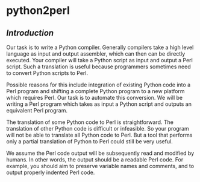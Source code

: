 # python2perl

## _Introduction_

Our task is to write a Python compiler. Generally compilers take a high level language as input and output assembler, which can then can be directly executed. Your compiler will take a Python script as input and output a Perl script. Such a translation is useful because programmers sometimes need to convert Python scripts to Perl.

Possible reasons for this include integration of existing Python code into a Perl program and shifting a complete Python program to a new platform which requires Perl.
Our task is to automate this conversion. We will be writing a Perl program which takes as input a Python script and outputs an equivalent Perl program.

The translation of some Python code to Perl is straightforward. The translation of other Python code is difficult or infeasible. So your program will not be able to translate all Python code to Perl. But a tool that performs only a partial translation of Python to Perl could still be very useful.

We assume the Perl code output  will be subsequently read and modified by humans. In other words, the output should be a readable Perl code. For example, you should aim to preserve variable names and comments, and to output properly indented Perl code.
